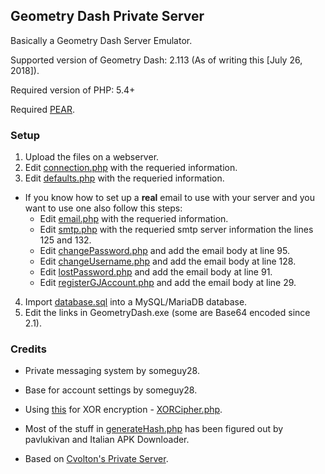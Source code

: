 ## Geometry Dash Private Server
Basically a Geometry Dash Server Emulator.

Supported version of Geometry Dash: 2.113 (As of writing this [July 26, 2018]).

Required version of PHP: 5.4+

Required [PEAR](https://pear.php.net/).

### Setup
1) Upload the files on a webserver.
2) Edit [connection.php](config/connection.php) with the requeried information.
3) Edit [defaults.php](config/defaults.php) with the requeried information.
* If you know how to set up a **real** email to use with your server and you want to use one also follow this steps:
    * Edit [email.php](config/email.php) with the requeried information.
    * Edit [smtp.php](accounts/Mail/Mail/Mail/smtp.php) with the requeried smtp server information the lines 125 and 132.
    * Edit [changePassword.php](dashboard/account/changePassword.php) and add the email body at line 95.
    * Edit [changeUsername.php](dashboard/account/changeUsername.php) and add the email body at line 128.
    * Edit [lostPassword.php](dashboard/account/lostPassword.php) and add the email body at line 91.
    * Edit [registerGJAccount.php](accounts/registerGJAccount.php) and add the email body at line 29.
4) Import [database.sql](database.sql) into a MySQL/MariaDB database.
5) Edit the links in GeometryDash.exe (some are Base64 encoded since 2.1).

### Credits
* Private messaging system by someguy28.

* Base for account settings by someguy28.

* Using [this](https://github.com/sathoro/php-xor-cipher) for XOR encryption - [XORCipher.php](incl/lib/XORCipher.php).

* Most of the stuff in [generateHash.php](incl/lib/generateHash.php) has been figured out by pavlukivan and Italian APK Downloader.

* Based on [Cvolton's Private Server](https://github.com/Cvolton/GMDprivateServer).
